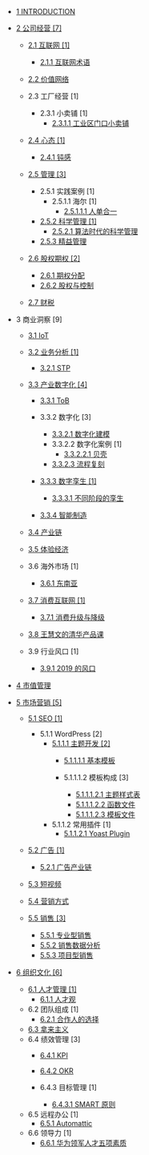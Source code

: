   - [1 INTRODUCTION](/INTRODUCTION.md)
  - [2 公司经营 [7]](/公司经营/README.md)
    - [2.1 互联网 [1]](/公司经营/互联网/README.md)
      - [2.1.1 互联网术语](/公司经营/互联网/互联网术语.md)
    - [2.2 价值网络](/公司经营/价值网络/README.md)
      
    - 2.3 工厂经营 [1]
      - 2.3.1 小卖铺 [1]
        - [2.3.1.1 工业区门口小卖铺](/公司经营/工厂经营/小卖铺/工业区门口小卖铺.md)
    - [2.4 心态 [1]](/公司经营/心态/README.md)
      - [2.4.1 钝感](/公司经营/心态/钝感.md)
    - [2.5 管理 [3]](/公司经营/管理/README.md)
      - 2.5.1 实践案例 [1]
        - 2.5.1.1 海尔 [1]
          - [2.5.1.1.1 人单合一](/公司经营/管理/实践案例/海尔/人单合一.md)
      - [2.5.2 科学管理 [1]](/公司经营/管理/科学管理/README.md)
        - [2.5.2.1 算法时代的科学管理](/公司经营/管理/科学管理/算法时代的科学管理.md)
      - [2.5.3 精益管理](/公司经营/管理/精益管理/README.md)
        
    - [2.6 股权期权 [2]](/公司经营/股权期权/README.md)
      - [2.6.1 期权分配](/公司经营/股权期权/期权分配.md)
      - [2.6.2 股权与控制](/公司经营/股权期权/股权与控制/README.md)
        
    - [2.7 财税](/公司经营/财税/README.md)
      
  - 3 商业洞察 [9]
    - [3.1 IoT](/商业洞察/IoT.md)
    - [3.2 业务分析 [1]](/商业洞察/业务分析/README.md)
      - [3.2.1 STP](/商业洞察/业务分析/STP/README.md)
        
    - [3.3 产业数字化 [4]](/商业洞察/产业数字化/README.md)
      - [3.3.1 ToB](/商业洞察/产业数字化/ToB/README.md)
        
      - 3.3.2 数字化 [3]
        - [3.3.2.1 数字化建模](/商业洞察/产业数字化/数字化/数字化建模.md)
        - 3.3.2.2 数字化案例 [1]
          - [3.3.2.2.1 贝壳](/商业洞察/产业数字化/数字化/数字化案例/贝壳.md)
        - [3.3.2.3 流程复刻](/商业洞察/产业数字化/数字化/流程复刻.md)
      - [3.3.3 数字孪生 [1]](/商业洞察/产业数字化/数字孪生/README.md)
        - [3.3.3.1 不同阶段的孪生](/商业洞察/产业数字化/数字孪生/不同阶段的孪生.md)
      - [3.3.4 智能制造](/商业洞察/产业数字化/智能制造/README.md)
        
    - [3.4 产业链](/商业洞察/产业链.md)
    - [3.5 体验经济](/商业洞察/体验经济/README.md)
      
    - 3.6 海外市场 [1]
      - [3.6.1 东南亚](/商业洞察/海外市场/东南亚.md)
    - [3.7 消费互联网 [1]](/商业洞察/消费互联网/README.md)
      - [3.7.1 消费升级与降级](/商业洞察/消费互联网/消费升级与降级/README.md)
        
    - [3.8 王慧文的清华产品课](/商业洞察/王慧文的清华产品课.md)
    - 3.9 行业风口 [1]
      - [3.9.1 2019 的风口](/商业洞察/行业风口/2019%20的风口.md)
  - [4 市值管理](/市值管理/README.md)
    
  - [5 市场营销 [5]](/市场营销/README.md)
    - [5.1 SEO [1]](/市场营销/SEO/README.md)
      - 5.1.1 WordPress [2]
        - [5.1.1.1 主题开发 [2]](/市场营销/SEO/WordPress/主题开发/README.md)
          - [5.1.1.1.1 基本模板](/市场营销/SEO/WordPress/主题开发/基本模板/README.md)
            
          - 5.1.1.1.2 模板构成 [3]
            - [5.1.1.1.2.1 主题样式表](/市场营销/SEO/WordPress/主题开发/模板构成/主题样式表.md)
            - [5.1.1.1.2.2 函数文件](/市场营销/SEO/WordPress/主题开发/模板构成/函数文件.md)
            - [5.1.1.1.2.3 模板文件](/市场营销/SEO/WordPress/主题开发/模板构成/模板文件.md)
        - 5.1.1.2 常用插件 [1]
          - [5.1.1.2.1 Yoast Plugin](/市场营销/SEO/WordPress/常用插件/Yoast%20Plugin.md)
    - [5.2 广告 [1]](/市场营销/广告/README.md)
      - [5.2.1 广告产业链](/市场营销/广告/广告产业链.md)
    - [5.3 短视频](/市场营销/短视频/README.md)
      
    - [5.4 营销方式](/市场营销/营销方式.md)
    - [5.5 销售 [3]](/市场营销/销售/README.md)
      - [5.5.1 专业型销售](/市场营销/销售/专业型销售.md)
      - [5.5.2 销售数据分析](/市场营销/销售/销售数据分析.md)
      - [5.5.3 项目型销售](/市场营销/销售/项目型销售.md)
  - [6 组织文化 [6]](/组织文化/README.md)
    - [6.1 人才管理 [1]](/组织文化/人才管理/README.md)
      - [6.1.1 人才观](/组织文化/人才管理/人才观.md)
    - 6.2 团队组成 [1]
      - [6.2.1 合作人的选择](/组织文化/团队组成/合作人的选择.md)
    - [6.3 拿来主义](/组织文化/拿来主义.md)
    - 6.4 绩效管理 [3]
      - [6.4.1 KPI](/组织文化/绩效管理/KPI/README.md)
        
      - [6.4.2 OKR](/组织文化/绩效管理/OKR/README.md)
        
      - 6.4.3 目标管理 [1]
        - [6.4.3.1 SMART 原则](/组织文化/绩效管理/目标管理/SMART%20原则.md)
    - 6.5 远程办公 [1]
      - [6.5.1 Automattic](/组织文化/远程办公/Automattic.md)
    - 6.6 领导力 [1]
      - [6.6.1 华为领军人才五项素质](/组织文化/领导力/华为领军人才五项素质.md)